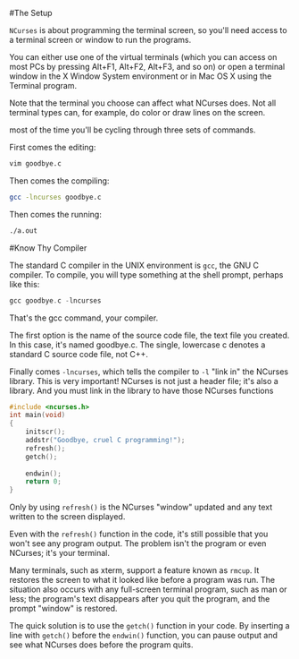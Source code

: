 #The Setup

`NCurses` is about programming the terminal screen, so you'll need access to
 a terminal screen or window to run the programs.

You can either use one of the virtual terminals (which you can access on
most PCs by pressing Alt+F1, Alt+F2, Alt+F3, and so on) or open a terminal
window in the X Window System environment or in Mac OS X using the 
Terminal program.

Note that the terminal you choose can affect what NCurses does. Not all 
terminal types can, for example, do color or draw lines on the screen.

most of the time you'll be cycling through three sets of commands. 

First comes the editing:

```sh
vim goodbye.c
```

Then comes the compiling:

```sh
gcc -lncurses goodbye.c
```

Then comes the running:
```sh
./a.out
```

#Know Thy Compiler

The standard C compiler in the UNIX environment is `gcc`, the GNU C 
compiler. To compile, you will type something at the shell prompt, 
perhaps like this:

```c
gcc goodbye.c -lncurses
```

That's the gcc command, your compiler.

The first option is the name of the source code file, the text file you created. In this case, it's named goodbye.c. The single, lowercase c denotes a standard C source code file, not C++.

Finally comes `-lncurses`, which tells the compiler to `-l` "link in" the
NCurses library. This is very important! NCurses is not just a header file; it's also a library. And you must link in the library to have those 
NCurses functions

```c
#include <ncurses.h>
int main(void)
{
	initscr();
	addstr("Goodbye, cruel C programming!");
	refresh();
	getch();
	
	endwin();
	return 0;
}
```

Only by using `refresh()` is the NCurses
"window" updated and any text written to the screen displayed.

Even with the `refresh()` function in the code, it's still possible 
that you won't see any program output. The problem isn't the program 
or even NCurses; it's your terminal.

Many terminals, such as xterm, support a feature known as `rmcup`. It
restores the screen to what it looked like before a program was run. 
The situation also occurs with any full-screen terminal program, 
such as man or less; the program's text disappears after you quit the 
program, and the prompt "window" is restored.

The quick solution is to use the `getch()` function in your code. By 
inserting a line with `getch()` before the `endwin()` function, you can 
pause output and see what NCurses does before the program quits.


